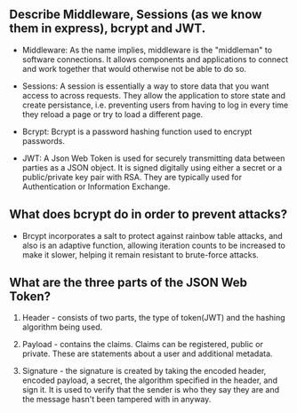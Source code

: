 <!-- Answers to the Short Answer Essay Questions go here -->
## Describe Middleware, Sessions (as we know them in express), bcrypt and JWT.
 - Middleware: As the name implies, middleware is the "middleman" to software connections. It allows components and applications to connect and work together that would otherwise not be able to do so.

 - Sessions: A session is essentially a way to store data that you want access to across requests. They allow the application to store state and create persistance, i.e. preventing users from having to log in every time they reload a page or try to load a different page.

 - Bcrypt: Bcrypt is a password hashing function used to encrypt passwords.

 - JWT: A Json Web Token is used for securely transmitting data between parties as a JSON object. It is signed digitally using either a secret or a public/private key pair with RSA. They are typically used for Authentication or Information Exchange.

## What does bcrypt do in order to prevent attacks?
- Brcypt incorporates a salt to protect against rainbow table attacks, and also is an adaptive function, allowing iteration counts to be increased to make it slower, helping it remain resistant to brute-force attacks.

## What are the three parts of the JSON Web Token?
1. Header - consists of two parts, the type of token(JWT) and the hashing algorithm being used.

2. Payload - contains the claims. Claims can be registered, public or private. These are statements about a user and additional metadata.

3. Signature - the signature is created by taking the encoded header, encoded payload, a secret, the algorithm specified in the header, and sign it. It is used to verify that the sender is who they say they are and the message hasn't been tampered with in anyway.
